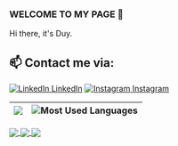 ### WELCOME TO MY PAGE 👋
Hi there, it's Duy. <br>
## 📫 Contact me via: 
[![LinkedIn](https://i.imgur.com/Y5mNRZ9.png) LinkedIn](https://www.linkedin.com/in/trkhnhduy/)
[![Instagram](https://i.imgur.com/Lk0sf5f.png) Instagram](https://www.instagram.com/trkhnhduy/)

| ![](https://github-readme-stats.vercel.app/api?username=trkhnhduy&theme=transparent&hide_border=true&show_icons=true&hide=contribs,prs,issues) | ![Most Used Languages](https://github-readme-stats.vercel.app/api/top-langs/?username=trkhnhduy&theme=transparent&hide_border=true)  |
| ------------- | ------------- |
<a href="https://github.com/trkhnhduy/Oop_mau_giao/">
  <img align="center" src="https://github-readme-stats.anuraghazra1.vercel.app/api/pin/?username=trkhnhduy&repo=Oop_mau_giao&theme=radical" />
</a> 
<a href="https://github.com/trkhnhduy/DSA/">
  <img align="center" src="https://github-readme-stats.anuraghazra1.vercel.app/api/pin/?username=trkhnhduy&repo=DSA&theme=synthwave" />
</a> 
<a href="https://github.com/trkhnhduy/Bomberman_int2204/">
  <img align="center" src="https://github-readme-stats.anuraghazra1.vercel.app/api/pin/?username=trkhnhduy&repo=Bomberman_int2204&theme=tokyonight" />
</a> 
